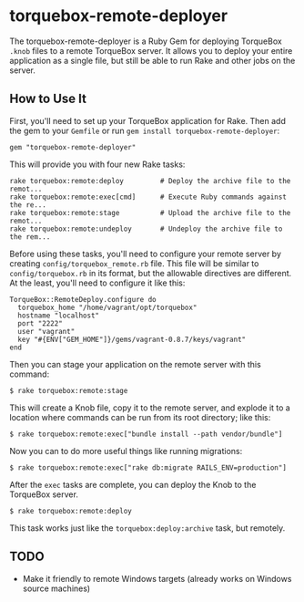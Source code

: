 # torquebox-remote-deployer

The torquebox-remote-deployer is a Ruby Gem for deploying TorqueBox `.knob` files to a remote TorqueBox server.  It
allows you to deploy your entire application as a single file, but still be able to run Rake and other jobs on the
server.

## How to Use It

First, you'll need to set up your TorqueBox application for Rake.
Then add the gem to your `Gemfile` or run `gem install torquebox-remote-deployer`:

    gem "torquebox-remote-deployer"

This will provide you with four new Rake tasks:

    rake torquebox:remote:deploy         # Deploy the archive file to the remot...
    rake torquebox:remote:exec[cmd]      # Execute Ruby commands against the re...
    rake torquebox:remote:stage          # Upload the archive file to the remot...
    rake torquebox:remote:undeploy       # Undeploy the archive file to the rem...

Before using these tasks, you'll need to configure your remote server by creating `config/torquebox_remote.rb` file.
This file will be similar to `config/torquebox.rb` in its format, but the allowable directives are different.  At the
least, you'll need to configure it like this:

    TorqueBox::RemoteDeploy.configure do
      torquebox_home "/home/vagrant/opt/torquebox"
      hostname "localhost"
      port "2222"
      user "vagrant"
      key "#{ENV["GEM_HOME"]}/gems/vagrant-0.8.7/keys/vagrant"
    end

Then you can stage your application on the remote server with this command:

    $ rake torquebox:remote:stage

This will create a Knob file, copy it to the remote server, and explode it to a location where commands can be run from
its root directory; like this:

    $ rake torquebox:remote:exec["bundle install --path vendor/bundle"]

Now you can to do more useful things like running migrations:

    $ rake torquebox:remote:exec["rake db:migrate RAILS_ENV=production"]

After the `exec` tasks are complete, you can deploy the Knob to the TorqueBox server.

    $ rake torquebox:remote:deploy

This task works just like the `torquebox:deploy:archive` task, but remotely.

## TODO

*  Make it friendly to remote Windows targets (already works on Windows source machines)
